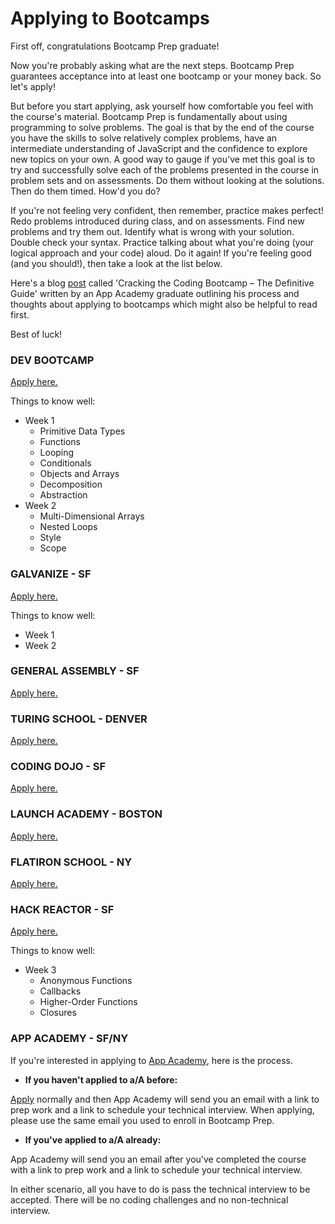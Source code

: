 # Applying to Bootcamps

First off, congratulations Bootcamp Prep graduate!

Now you're probably asking what are the next steps. Bootcamp Prep guarantees acceptance into at least one bootcamp or your money back. So let's apply!

But before you start applying, ask yourself how comfortable you feel with the course's material. Bootcamp Prep is fundamentally about using programming to solve problems. The goal is that by the end of the course you have the skills to solve relatively complex problems, have an intermediate understanding of JavaScript and the confidence to explore new topics on your own. A good way to gauge if you've met this goal is to try and successfully solve each of the problems presented in the course in problem sets and on assessments. Do them without looking at the solutions. Then do them timed. How'd you do?

If you're not feeling very confident, then remember, practice makes perfect! Redo problems introduced during class, and on assessments. Find new problems and try them out. Identify what is wrong with your solution. Double check your syntax. Practice talking about what you're doing (your logical approach and your code) aloud. Do it again! If you're feeling good (and you should!), then take a look at the list below.

Here's a blog [post][haseeb_post] called 'Cracking the Coding Bootcamp – The Definitive Guide' written by an App Academy graduate outlining his process and thoughts about applying to bootcamps which might also be helpful to read first.

Best of luck!

[haseeb_post]:http://haseebq.com/cracking-the-coding-bootcamp-the-definitive-guide/

### DEV BOOTCAMP
[Apply here.](http://devbootcamp.com/)

Things to know well:
  - Week 1
    + Primitive Data Types
    + Functions
    + Looping
    + Conditionals
    + Objects and Arrays
    + Decomposition
    + Abstraction
  - Week 2
    + Multi-Dimensional Arrays
    + Nested Loops
    + Style
    + Scope

### GALVANIZE - SF
[Apply here.](http://www.galvanize.com/)

Things to know well:
  - Week 1
  - Week 2

### GENERAL ASSEMBLY - SF
[Apply here.](https://generalassemb.ly/)
### TURING SCHOOL - DENVER
[Apply here.](https://www.turing.io/)
### CODING DOJO - SF
[Apply here.](http://www.codingdojo.com/)
### LAUNCH ACADEMY - BOSTON
[Apply here.](https://www.launchacademy.com/)
### FLATIRON SCHOOL - NY
[Apply here.](http://flatironschool.com/)  
### HACK REACTOR - SF

[Apply here.](http://www.hackreactor.com/)

Things to know well:
  - Week 3
    - Anonymous Functions
    - Callbacks
    - Higher-Order Functions
    - Closures

### APP ACADEMY - SF/NY
If you're interested in applying to [App Academy][app_academy], here is the process.

 - **If you haven't applied to a/A before:**

  [Apply][app_academy_app] normally and then App Academy will send you an email with a link to prep work and a link to schedule your technical interview. When applying, please use the same email you used to enroll in Bootcamp Prep.

 - **If you've applied to a/A already:**

  App Academy will send you an email after you've completed the course with a link to prep work and a link to schedule your technical interview. 
  
In either scenario, all you have to do is pass the technical interview to be accepted. There will be no coding challenges and no non-technical interview.

[app_academy]:http://www.appacademy.io/
[app_academy_app]:http://www.appacademy.io/apply
